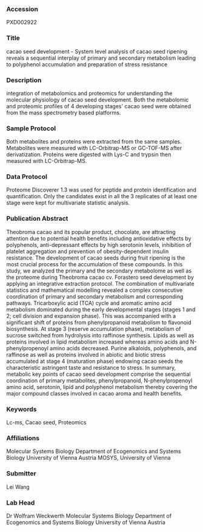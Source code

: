 ### Accession
PXD002922

### Title
cacao seed development -  System level analysis of cacao seed ripening reveals a sequential interplay of primary and secondary metabolism leading to polyphenol accumulation and preparation of stress resistance

### Description
integration of metabolomics and proteomics for understanding the molecular physiology of cacao seed development. Both the metabolomic and proteomic profiles of 4 developing stages' cacao seed were obtained from the mass spectrometry based platforms.

### Sample Protocol
Both metabolites and proteins were extracted from the same samples. Metabolites were measured with LC-Orbitrap-MS or GC-TOF-MS after derivatization. Proteins were digested with Lys-C and trypsin then measured with LC-Orbitrap-MS.

### Data Protocol
Proteome Discoverer 1.3 was used for peptide and protein identification and quantification. Only the candidates exist in all the 3 replicates of at least one stage were kept for multivariate statistic analysis.

### Publication Abstract
Theobroma cacao and its popular product, chocolate, are attracting attention due to potential health benefits including antioxidative effects by polyphenols, anti-depressant effects by high serotonin levels, inhibition of platelet aggregation and prevention of obesity-dependent insulin resistance. The development of cacao seeds during fruit ripening is the most crucial process for the accumulation of these compounds. In this study, we analyzed the primary and the secondary metabolome as well as the proteome during Theobroma cacao cv. Forastero seed development by applying an integrative extraction protocol. The combination of multivariate statistics and mathematical modelling revealed a complex consecutive coordination of primary and secondary metabolism and corresponding pathways. Tricarboxylic acid (TCA) cycle and aromatic amino acid metabolism dominated during the early developmental stages (stages 1 and 2; cell division and expansion phase). This was accompanied with a significant shift of proteins from phenylpropanoid metabolism to flavonoid biosynthesis. At stage 3 (reserve accumulation phase), metabolism of sucrose switched from hydrolysis into raffinose synthesis. Lipids as well as proteins involved in lipid metabolism increased whereas amino acids and N-phenylpropenoyl amino acids decreased. Purine alkaloids, polyphenols, and raffinose as well as proteins involved in abiotic and biotic stress accumulated at stage 4 (maturation phase) endowing cacao seeds the characteristic astringent taste and resistance to stress. In summary, metabolic key points of cacao seed development comprise the sequential coordination of primary metabolites, phenylpropanoid, N-phenylpropenoyl amino acid, serotonin, lipid and polyphenol metabolism thereby covering the major compound classes involved in cacao aroma and health benefits.

### Keywords
Lc-ms, Cacao seed, Proteomics

### Affiliations
Molecular Systems Biology Department of Ecogenomics and Systems Biology University of Vienna Austria
MOSYS, University of Vienna

### Submitter
Lei Wang

### Lab Head
Dr Wolfram Weckwerth
Molecular Systems Biology Department of Ecogenomics and Systems Biology University of Vienna Austria


